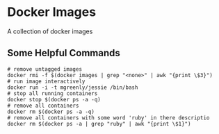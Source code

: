 # Docker Images

A collection of docker images


## Some Helpful Commands

```
# remove untagged images
docker rmi -f $(docker images | grep "<none>" | awk "{print \$3}")
# run image interactively
docker run -i -t mgreenly/jessie /bin/bash
# stop all running containers
docker stop $(docker ps -a -q)
# remove all containers
docker rm $(docker ps -a -q)
# remove all containers with some word 'ruby' in there descriptio
docker rm $(docker ps -a | grep "ruby" | awk "{print \$1}")
```


